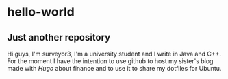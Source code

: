 # hello-world
## Just another repository

Hi guys,
I'm surveyor3, I'm a university student and I write in Java and C++. For the moment I have the intention to use github to host my sister's blog made with *Hugo* about finance and to use it to share my dotfiles for Ubuntu.
 
